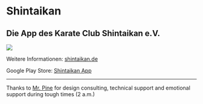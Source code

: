 # Shintaikan
<!-- markdownlint-disable MD026 -->
## Die App des Karate Club Shintaikan e.V.

![](https://img.shields.io/badge/Version-40-f39f37)

Weitere Informationen: [shintaikan.de](https://shintaikan.de)

Google Play Store: [Shintaikan App](https://play.google.com/store/apps/details?id=de.schweininchen.shintaikan.shintaikan.new)

___

Thanks to [Mr. Pine](https://github.com/Mr-Pine) for design consulting, technical support and emotional support during tough times (2 a.m.)
